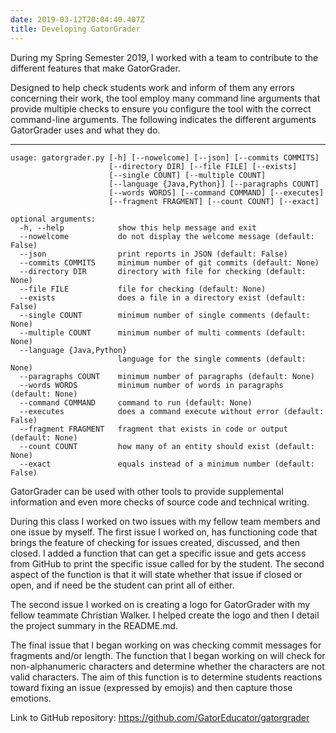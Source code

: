 ```yaml
---
date: 2019-03-12T20:04:40.407Z
title: Developing GatorGrader
---
```

During my Spring Semester 2019, I worked with a team to contribute to the
different features that make GatorGrader.

Designed to help check students work and inform of them any errors concerning
their work, the tool employ many command line arguments that provide multiple
checks to ensure you configure the tool with the correct command-line arguments.
The following indicates the different arguments GatorGrader uses and what they do.

---

```
usage: gatorgrader.py [-h] [--nowelcome] [--json] [--commits COMMITS]
                      [--directory DIR] [--file FILE] [--exists]
                      [--single COUNT] [--multiple COUNT]
                      [--language {Java,Python}] [--paragraphs COUNT]
                      [--words WORDS] [--command COMMAND] [--executes]
                      [--fragment FRAGMENT] [--count COUNT] [--exact]

optional arguments:
  -h, --help            show this help message and exit
  --nowelcome           do not display the welcome message (default: False)
  --json                print reports in JSON (default: False)
  --commits COMMITS     minimum number of git commits (default: None)
  --directory DIR       directory with file for checking (default: None)
  --file FILE           file for checking (default: None)
  --exists              does a file in a directory exist (default: False)
  --single COUNT        minimum number of single comments (default: None)
  --multiple COUNT      minimum number of multi comments (default: None)
  --language {Java,Python}
                        language for the single comments (default: None)
  --paragraphs COUNT    minimum number of paragraphs (default: None)
  --words WORDS         minimum number of words in paragraphs (default: None)
  --command COMMAND     command to run (default: None)
  --executes            does a command execute without error (default: False)
  --fragment FRAGMENT   fragment that exists in code or output (default: None)
  --count COUNT         how many of an entity should exist (default: None)
  --exact               equals instead of a minimum number (default: False)
```

GatorGrader can be used with other tools to provide supplemental information and
even more checks of source code and technical writing.

During this class I worked on two issues with my fellow team members and one
issue by myself. The first issue I worked on, has functioning code that brings
the feature of checking for issues created, discussed, and then closed. I added
a function that can get a specific issue and gets access from GitHub to print the
specific issue called for by the student. The second aspect of the function is
that it will state whether that issue if closed or open, and if need be the
student can print all of either.

The second issue I worked on is creating a logo for GatorGrader with my fellow
teammate Christian Walker. I helped create the logo and then I detail the project
summary in the README.md.

The final issue that I began working on was checking commit messages for fragments
and/or length. The function that I began working on will check for non-alphanumeric
characters and determine whether the characters are not valid characters. The aim
of this function is to determine students reactions toward fixing an issue
(expressed by emojis) and then capture those emotions.

Link to GitHub repository: https://github.com/GatorEducator/gatorgrader
